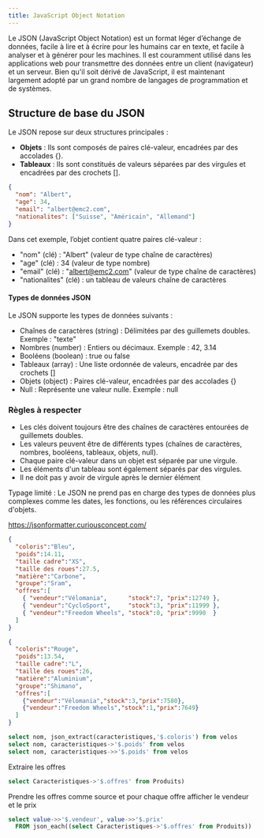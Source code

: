 ```yaml
---
title: JavaScript Object Notation
---
```


Le JSON (JavaScript Object Notation) est un format léger d’échange de données, facile à lire et à écrire pour les humains car en texte, et facile à analyser et à générer pour les machines. Il est couramment utilisé dans les applications web pour transmettre des données entre un client (navigateur) et un serveur. Bien qu'il soit dérivé de JavaScript, il est maintenant largement adopté par un grand nombre de langages de programmation et de systèmes.

## Structure de base du JSON

Le JSON repose sur deux structures principales :

- **Objets** : Ils sont composés de paires clé-valeur, encadrées par des accolades {}.
- **Tableaux** : Ils sont constitués de valeurs séparées par des virgules et encadrées par des crochets [].

```json
{
  "nom": "Albert",
  "age": 34,
  "email": "albert@emc2.com",
  "nationalites": ["Suisse", "Américain", "Allemand"]
}
```

Dans cet exemple, l’objet contient quatre paires clé-valeur :

- "nom" (clé) : "Albert" (valeur de type chaîne de caractères)
- "age" (clé) : 34 (valeur de type nombre)
- "email" (clé) : "albert@emc2.com" (valeur de type chaîne de caractères)
- "nationalites" (clé) : un tableau de valeurs chaîne de caractères

#### Types de données JSON

Le JSON supporte les types de données suivants :

- Chaînes de caractères (string) : Délimitées par des guillemets doubles. Exemple : "texte"
- Nombres (number) : Entiers ou décimaux. Exemple : 42, 3.14
- Booléens (boolean) : true ou false
- Tableaux (array) : Une liste ordonnée de valeurs, encadrée par des crochets []
- Objets (object) : Paires clé-valeur, encadrées par des accolades {}
- Null : Représente une valeur nulle. Exemple : null

### Règles à respecter

- Les clés doivent toujours être des chaînes de caractères entourées de guillemets doubles.
- Les valeurs peuvent être de différents types (chaînes de caractères, nombres, booléens, tableaux, objets, null).
- Chaque paire clé-valeur dans un objet est séparée par une virgule.
- Les éléments d'un tableau sont également séparés par des virgules.
- Il ne doit pas y avoir de virgule après le dernier élément

Typage limité : Le JSON ne prend pas en charge des types de données plus complexes comme les dates, les fonctions, ou les références circulaires d'objets.

https://jsonformatter.curiousconcept.com/

```json
{
  "coloris":"Bleu",
  "poids":14.11,
  "taille cadre":"XS",
  "taille des roues":27.5,
  "matière":"Carbone",
  "groupe":"Sram",
  "offres":[
    { "vendeur":"Vélomania",      "stock":7, "prix":12749 },
    { "vendeur":"CycloSport",     "stock":3, "prix":11999 },
    { "vendeur":"Freedom Wheels", "stock":0, "prix":9990  }
  ]
}
```

```json
{
  "coloris":"Rouge",
  "poids":13.54,
  "taille cadre":"L",
  "taille des roues":26,
  "matière":"Aluminium",
  "groupe":"Shimano",
  "offres":[
    {"vendeur":"Vélomania","stock":3,"prix":7580},
    {"vendeur":"Freedom Wheels","stock":1,"prix":7649}
  ]
}
```

```sql
select nom, json_extract(caracteristiques,'$.coloris') from velos
select nom, caracteristiques->'$.poids' from velos
select nom, caracteristiques->>'$.poids' from velos
```

Extraire les offres

```sql
select Caracteristiques->'$.offres' from Produits)
```

Prendre les offres comme source et pour chaque offre afficher le vendeur et le prix

```sql
select value->>'$.vendeur', value->>'$.prix' 
  FROM json_each((select Caracteristiques->'$.offres' from Produits))
```
